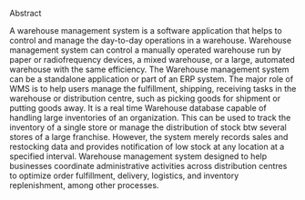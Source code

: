 Abstract

A warehouse management system is a software application that helps to control and manage the day-to-day operations in a warehouse. Warehouse management system 
can control a manually operated warehouse run by paper or radiofrequency devices, a mixed warehouse, or a large, automated warehouse with the same efficiency. The 
Warehouse management system can be a standalone application or part of an ERP system. The major role of WMS is to help users manage the fulfillment, shipping, 
receiving tasks in the warehouse or distribution centre, such as picking goods for shipment or putting goods away. It is a real time Warehouse database capable of handling 
large inventories of an organization. This can be used to track the inventory of a single store or manage the distribution of stock btw several stores of a large franchise. However, 
the system merely records sales and restocking data and provides notification of low stock at any location at a specified interval. Warehouse management system designed to 
help businesses coordinate administrative activities across distribution centres to optimize order fulfillment, delivery, logistics, and inventory replenishment, among other processes.
